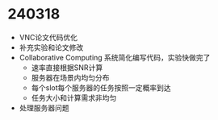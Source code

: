 # 240318
  - VNC论文代码优化
  - 补充实验和论文修改
  - Collaborative Computing 系统简化编写代码，实验快做完了
    - 速率直接根据SNR计算
    - 服务器在场景内均匀分布
    - 每个slot每个服务器的任务按照一定概率到达
    - 任务大小和计算需求非均匀
  - 处理服务器问题
